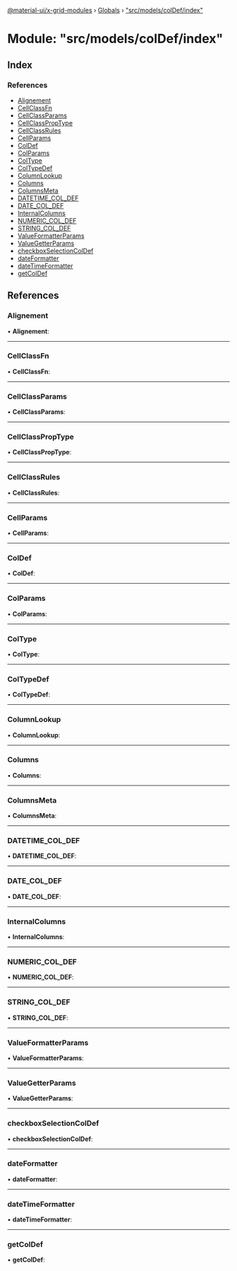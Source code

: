 [@material-ui/x-grid-modules](../README.md) › [Globals](../globals.md) › ["src/models/colDef/index"](_src_models_coldef_index_.md)

# Module: "src/models/colDef/index"

## Index

### References

- [Alignement](_src_models_coldef_index_.md#alignement)
- [CellClassFn](_src_models_coldef_index_.md#cellclassfn)
- [CellClassParams](_src_models_coldef_index_.md#cellclassparams)
- [CellClassPropType](_src_models_coldef_index_.md#cellclassproptype)
- [CellClassRules](_src_models_coldef_index_.md#cellclassrules)
- [CellParams](_src_models_coldef_index_.md#cellparams)
- [ColDef](_src_models_coldef_index_.md#coldef)
- [ColParams](_src_models_coldef_index_.md#colparams)
- [ColType](_src_models_coldef_index_.md#coltype)
- [ColTypeDef](_src_models_coldef_index_.md#coltypedef)
- [ColumnLookup](_src_models_coldef_index_.md#columnlookup)
- [Columns](_src_models_coldef_index_.md#columns)
- [ColumnsMeta](_src_models_coldef_index_.md#columnsmeta)
- [DATETIME_COL_DEF](_src_models_coldef_index_.md#datetime_col_def)
- [DATE_COL_DEF](_src_models_coldef_index_.md#date_col_def)
- [InternalColumns](_src_models_coldef_index_.md#internalcolumns)
- [NUMERIC_COL_DEF](_src_models_coldef_index_.md#numeric_col_def)
- [STRING_COL_DEF](_src_models_coldef_index_.md#string_col_def)
- [ValueFormatterParams](_src_models_coldef_index_.md#valueformatterparams)
- [ValueGetterParams](_src_models_coldef_index_.md#valuegetterparams)
- [checkboxSelectionColDef](_src_models_coldef_index_.md#checkboxselectioncoldef)
- [dateFormatter](_src_models_coldef_index_.md#dateformatter)
- [dateTimeFormatter](_src_models_coldef_index_.md#datetimeformatter)
- [getColDef](_src_models_coldef_index_.md#getcoldef)

## References

### Alignement

• **Alignement**:

---

### CellClassFn

• **CellClassFn**:

---

### CellClassParams

• **CellClassParams**:

---

### CellClassPropType

• **CellClassPropType**:

---

### CellClassRules

• **CellClassRules**:

---

### CellParams

• **CellParams**:

---

### ColDef

• **ColDef**:

---

### ColParams

• **ColParams**:

---

### ColType

• **ColType**:

---

### ColTypeDef

• **ColTypeDef**:

---

### ColumnLookup

• **ColumnLookup**:

---

### Columns

• **Columns**:

---

### ColumnsMeta

• **ColumnsMeta**:

---

### DATETIME_COL_DEF

• **DATETIME_COL_DEF**:

---

### DATE_COL_DEF

• **DATE_COL_DEF**:

---

### InternalColumns

• **InternalColumns**:

---

### NUMERIC_COL_DEF

• **NUMERIC_COL_DEF**:

---

### STRING_COL_DEF

• **STRING_COL_DEF**:

---

### ValueFormatterParams

• **ValueFormatterParams**:

---

### ValueGetterParams

• **ValueGetterParams**:

---

### checkboxSelectionColDef

• **checkboxSelectionColDef**:

---

### dateFormatter

• **dateFormatter**:

---

### dateTimeFormatter

• **dateTimeFormatter**:

---

### getColDef

• **getColDef**:
